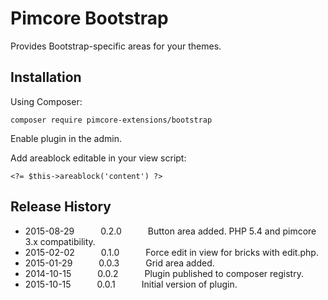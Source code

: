 # Pimcore Bootstrap

Provides Bootstrap-specific areas for your themes.

## Installation

Using Composer:

```
composer require pimcore-extensions/bootstrap
```

Enable plugin in the admin.

Add areablock editable in your view script:
```
<?= $this->areablock('content') ?>
```

## Release History

* 2015-08-29   0.2.0   Button area added. PHP 5.4 and pimcore 3.x compatibility.
* 2015-02-02   0.1.0   Force edit in view for bricks with edit.php.
* 2015-01-29   0.0.3   Grid area added.
* 2014-10-15   0.0.2   Plugin published to composer registry.
* 2015-10-15   0.0.1   Initial version of plugin.
